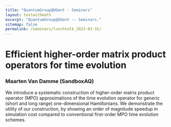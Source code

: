 ```yaml
---
title: "QuantumGroup@UGent - Seminars"
layout: textwithmath
excerpt: "QuantumGroup@UGent -- Seminars."
sitemap: false
permalink: /seminars/lunchtalk_2023-03-31/
---
```


# Efficient higher-order matrix product operators for time evolution
### Maarten Van Damme (SandboxAQ)
We introduce a systematic construction of higher-order matrix product operator (MPO) approximations of the time evolution operator for generic (short and long range) one-dimensional Hamiltonians. We demonstrate the utility of our construction, by showing an order of magnitude speedup in simulation cost compared to conventional first-order MPO time evolution schemes.
